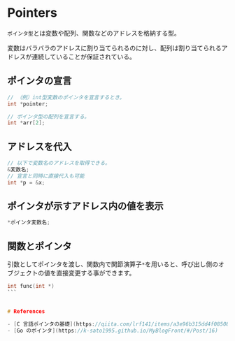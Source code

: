 # Pointers

`ポインタ型`とは変数や配列、関数などのアドレスを格納する型。

変数はバラバラのアドレスに割り当てられるのに対し、配列は割り当てられるアドレスが連続していることが保証されている。

## ポインタの宣言

```c
// （例）int型変数のポインタを宣言するとき。
int *pointer;

// ポインタ型の配列を宣言する。
int *arr[2];
```

## アドレスを代入

```c
// 以下で変数名のアドレスを取得できる。
&変数名;
// 宣言と同時に直接代入も可能
int *p = &x;
```

## ポインタが示すアドレス内の値を表示

```c
*ポインタ変数名;
```

## 関数とポインタ

引数としてポインタを渡し、関数内で関節演算子`*`を用いると、呼び出し側のオブジェクトの値を直接変更する事ができます。

````c
int func(int *)
```　　　　　　　　　　　　　　　　　　　　　　　　　　　　　　　　　　　　　　　　　　　　　　　　　　　　　　


# References

- [C 言語ポインタの基礎](https://qiita.com/lrf141/items/a3e96b315dd4f08508a9)
- [Go のポインタ](https://k-sato1995.github.io/MyBlogFront/#/Post/16)
````
